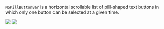 `MSPillButtonBar` is a horizontal scrollable list of pill-shaped text buttons in which only one button can be selected at a given time.

<!-- prettier-ignore-start -->
<DisplayToggle onText="Dark" offText="Light" label="Theme Switcher">

<img className="off" src="https://static2.sharepointonline.com/files/fabric/fabric-website/images/controls/ios/updated/img_pillbar_01_light.png?text=LightMode" />
<img className="on" src="https://static2.sharepointonline.com/files/fabric/fabric-website/images/controls/ios/updated/img_pillbar_01_dark.png?text=DarkMode" />

</DisplayToggle>
<!-- prettier-ignore-end -->
